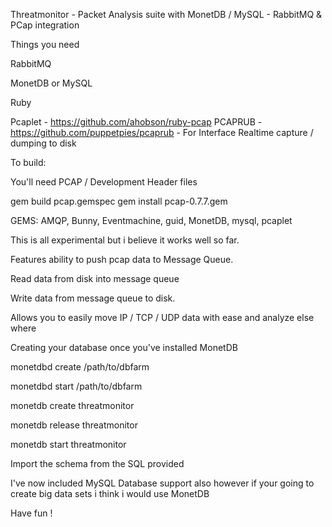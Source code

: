 Threatmonitor - Packet Analysis suite  with MonetDB / MySQL - RabbitMQ & PCap integration

Things you need

RabbitMQ

MonetDB or MySQL

Ruby

Pcaplet - https://github.com/ahobson/ruby-pcap
PCAPRUB - https://github.com/puppetpies/pcaprub - For Interface Realtime capture / dumping to disk

To build:

You'll need PCAP / Development Header files

gem build pcap.gemspec
gem install pcap-0.7.7.gem 

GEMS: AMQP, Bunny, Eventmachine, guid, MonetDB, mysql, pcaplet

This is all experimental but i believe it works well so far.

Features ability to push pcap data to Message Queue.

Read data from disk into message queue

Write data from message queue to disk.

Allows you to easily move IP / TCP / UDP data with ease and analyze else where

Creating your database once you've installed MonetDB

monetdbd create /path/to/dbfarm

monetdbd start /path/to/dbfarm

monetdb create threatmonitor

monetdb release threatmonitor

monetdb start threatmonitor

Import the schema from the SQL provided

I've now included MySQL Database support also however if your going to create big data sets i think i would use MonetDB

Have fun !
